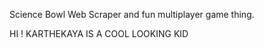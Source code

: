 
Science Bowl Web Scraper and fun multiplayer game thing.

HI !
KARTHEKAYA IS A COOL LOOKING KID



